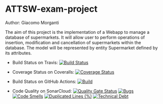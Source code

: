 # ATTSW-exam-project

Author: Giacomo Morganti

The aim of this project is the implementation of a Webapp to manage a database of supermarkets.
It will allow user to perform operations of insertion, modification and cancellation of supermarkets within the database.
The model will be represented by entity Supermarket defined by its attributes.

- Build Status on Travis: [![Build Status](https://travis-ci.com/GiacomoCreator/ATTSW-exam-project.svg?branch=service)](https://travis-ci.com/GiacomoCreator/ATTSW-exam-project)

- Coverage Status on Coveralls: [![Coverage Status](https://coveralls.io/repos/github/GiacomoCreator/ATTSW-exam-project/badge.svg?branch=service)](https://coveralls.io/github/GiacomoCreator/ATTSW-exam-project?branch=service)

- Build Status on GitHub Actions: [![Build](https://github.com/GiacomoCreator/ATTSW-exam-project/actions/workflows/build.yml/badge.svg)](https://github.com/GiacomoCreator/ATTSW-exam-project/actions/workflows/build.yml)

- Code Quality on SonarCloud: [![Quality Gate Status](https://sonarcloud.io/api/project_badges/measure?project=GiacomoCreator_ATTSW-exam-project&metric=alert_status)](https://sonarcloud.io/dashboard?id=GiacomoCreator_ATTSW-exam-project) [![Bugs](https://sonarcloud.io/api/project_badges/measure?project=GiacomoCreator_ATTSW-exam-project&metric=bugs)](https://sonarcloud.io/dashboard?id=GiacomoCreator_ATTSW-exam-project) [![Code Smells](https://sonarcloud.io/api/project_badges/measure?project=GiacomoCreator_ATTSW-exam-project&metric=code_smells)](https://sonarcloud.io/dashboard?id=GiacomoCreator_ATTSW-exam-project) [![Duplicated Lines (%)](https://sonarcloud.io/api/project_badges/measure?project=GiacomoCreator_ATTSW-exam-project&metric=duplicated_lines_density)](https://sonarcloud.io/dashboard?id=GiacomoCreator_ATTSW-exam-project) [![Technical Debt](https://sonarcloud.io/api/project_badges/measure?project=GiacomoCreator_ATTSW-exam-project&metric=sqale_index)](https://sonarcloud.io/dashboard?id=GiacomoCreator_ATTSW-exam-project)
